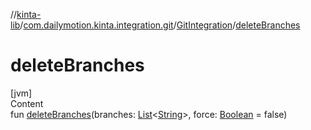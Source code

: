 //[kinta-lib](../../../index.md)/[com.dailymotion.kinta.integration.git](../index.md)/[GitIntegration](index.md)/[deleteBranches](delete-branches.md)



# deleteBranches  
[jvm]  
Content  
fun [deleteBranches](delete-branches.md)(branches: [List](https://kotlinlang.org/api/latest/jvm/stdlib/kotlin.collections/-list/index.html)<[String](https://kotlinlang.org/api/latest/jvm/stdlib/kotlin/-string/index.html)>, force: [Boolean](https://kotlinlang.org/api/latest/jvm/stdlib/kotlin/-boolean/index.html) = false)  



